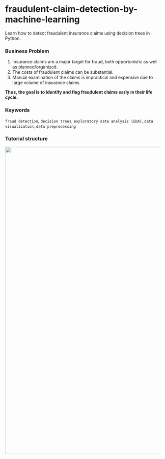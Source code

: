 # fraudulent-claim-detection-by-machine-learning
 Learn how to detect fraudulent insurance claims using decision trees in Python.

### Business Problem

1. Insurance claims are a major target for fraud, both opportunistic as well as planned/organized.
2. The costs of fraudulent claims can be substantial.
3. Manual examination of the claims is impractical and expensive due to large volume of insurance claims.

**Thus, the goal is to identify and flag fraudulent claims early in their life cycle.**

### Keywords
`fraud detection`, `decision trees`, `exploratory data analysis (EDA)`, `data visualization`, `data preprocessing`

### Tutorial structure

<img src="Images/Flow.png" width="1000">

